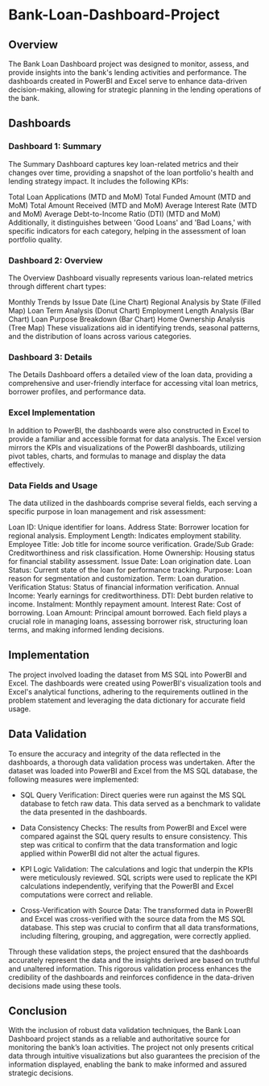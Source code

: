 # Bank-Loan-Dashboard-Project
## Overview
The Bank Loan Dashboard project was designed to monitor, assess, and provide insights into the bank's lending activities and performance. The dashboards created in PowerBI and Excel serve to enhance data-driven decision-making, allowing for strategic planning in the lending operations of the bank.

## Dashboards
### Dashboard 1: Summary
The Summary Dashboard captures key loan-related metrics and their changes over time, providing a snapshot of the loan portfolio's health and lending strategy impact. It includes the following KPIs:

Total Loan Applications (MTD and MoM)
Total Funded Amount (MTD and MoM)
Total Amount Received (MTD and MoM)
Average Interest Rate (MTD and MoM)
Average Debt-to-Income Ratio (DTI) (MTD and MoM)
Additionally, it distinguishes between 'Good Loans' and 'Bad Loans,' with specific indicators for each category, helping in the assessment of loan portfolio quality.

### Dashboard 2: Overview
The Overview Dashboard visually represents various loan-related metrics through different chart types:

Monthly Trends by Issue Date (Line Chart)
Regional Analysis by State (Filled Map)
Loan Term Analysis (Donut Chart)
Employment Length Analysis (Bar Chart)
Loan Purpose Breakdown (Bar Chart)
Home Ownership Analysis (Tree Map)
These visualizations aid in identifying trends, seasonal patterns, and the distribution of loans across various categories.

### Dashboard 3: Details
The Details Dashboard offers a detailed view of the loan data, providing a comprehensive and user-friendly interface for accessing vital loan metrics, borrower profiles, and performance data.

### Excel Implementation
In addition to PowerBI, the dashboards were also constructed in Excel to provide a familiar and accessible format for data analysis. The Excel version mirrors the KPIs and visualizations of the PowerBI dashboards, utilizing pivot tables, charts, and formulas to manage and display the data effectively.

### Data Fields and Usage
The data utilized in the dashboards comprise several fields, each serving a specific purpose in loan management and risk assessment:

Loan ID: Unique identifier for loans.
Address State: Borrower location for regional analysis.
Employment Length: Indicates employment stability.
Employee Title: Job title for income source verification.
Grade/Sub Grade: Creditworthiness and risk classification.
Home Ownership: Housing status for financial stability assessment.
Issue Date: Loan origination date.
Loan Status: Current state of the loan for performance tracking.
Purpose: Loan reason for segmentation and customization.
Term: Loan duration.
Verification Status: Status of financial information verification.
Annual Income: Yearly earnings for creditworthiness.
DTI: Debt burden relative to income.
Instalment: Monthly repayment amount.
Interest Rate: Cost of borrowing.
Loan Amount: Principal amount borrowed.
Each field plays a crucial role in managing loans, assessing borrower risk, structuring loan terms, and making informed lending decisions.

## Implementation
The project involved loading the dataset from MS SQL into PowerBI and Excel. The dashboards were created using PowerBI's visualization tools and Excel's analytical functions, adhering to the requirements outlined in the problem statement and leveraging the data dictionary for accurate field usage.

## Data Validation
To ensure the accuracy and integrity of the data reflected in the dashboards, a thorough data validation process was undertaken. After the dataset was loaded into PowerBI and Excel from the MS SQL database, the following measures were implemented:

* SQL Query Verification: Direct queries were run against the MS SQL database to fetch raw data. This data served as a benchmark to validate the data presented in the dashboards.

* Data Consistency Checks: The results from PowerBI and Excel were compared against the SQL query results to ensure consistency. This step was critical to confirm that the data transformation and logic applied within PowerBI did not alter the actual figures.

* KPI Logic Validation: The calculations and logic that underpin the KPIs were meticulously reviewed. SQL scripts were used to replicate the KPI calculations independently, verifying that the PowerBI and Excel computations were correct and reliable.

* Cross-Verification with Source Data: The transformed data in PowerBI and Excel was cross-verified with the source data from the MS SQL database. This step was crucial to confirm that all data transformations, including filtering, grouping, and aggregation, were correctly applied.

Through these validation steps, the project ensured that the dashboards accurately represent the data and the insights derived are based on truthful and unaltered information. This rigorous validation process enhances the credibility of the dashboards and reinforces confidence in the data-driven decisions made using these tools.

## Conclusion
With the inclusion of robust data validation techniques, the Bank Loan Dashboard project stands as a reliable and authoritative source for monitoring the bank’s loan activities. The project not only presents critical data through intuitive visualizations but also guarantees the precision of the information displayed, enabling the bank to make informed and assured strategic decisions.
